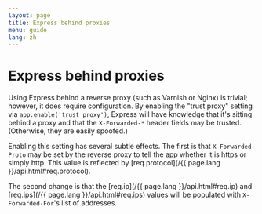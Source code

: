 ```yaml
---
layout: page
title: Express behind proxies
menu: guide
lang: zh
---
```


# Express behind proxies

Using Express behind a reverse proxy (such as Varnish or Nginx)
is trivial; however, it does require configuration. By enabling the 
"trust proxy" setting via `app.enable('trust proxy')`, Express 
will have knowledge that it's sitting behind a proxy and that the 
`X-Forwarded-*` header fields may be trusted. (Otherwise, 
they are easily spoofed.)

Enabling this setting has several subtle effects. The first is
that `X-Forwarded-Proto` may be set by the reverse proxy to
tell the app whether it is https or simply http. This value is reflected
by [req.protocol](/{{ page.lang }}/api.html#req.protocol).

The second change is that the [req.ip](/{{ page.lang }}/api.html#req.ip) 
and [req.ips](/{{ page.lang }}/api.html#req.ips) values will be populated with
`X-Forwarded-For`'s list of addresses. 
